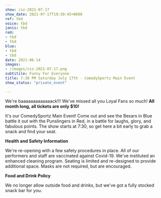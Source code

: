 ```yaml
---
show: csz-2021-07-17
show_date: 2021-07-17T19:30:45+0600
ref: tbd
voice: tbd
janis: tbd
red:
- tbd
- tbd
blue:
- tbd
- tbd
date: 2021-06-14
images:
- /images/csz-2021-07-17.png
subtitile: Funny For Everyone
title: 7:30 PM Saturday July 17th - ComedySportz Main Event
show_status: "private_event"

---
```

We're baaaaaaaaaaaaack!!! We've missed all you Loyal Fans so much! **All month long, all tickets are only $10!**

It's our ComedySportz Main Event! Come out and see the Bexars in Blue battle it out with the Punslingers in Red, in a battle for laughs, glory, and fabulous points. The show starts at 7:30, so get here a bit early to grab a snack and find your seat.

**Health and Safety Information**

We're re-opening with a few safety procedures in place. All of our performers and staff are vaccinated against Covid-19. We've instituted an enhanced cleaning program. Seating is limited and re-designed to provide additional space. Masks are not required, but are encouraged.

**Food and Drink Policy**

We no longer allow outside food and drinks, but we've got a fully stocked snack bar for you.

